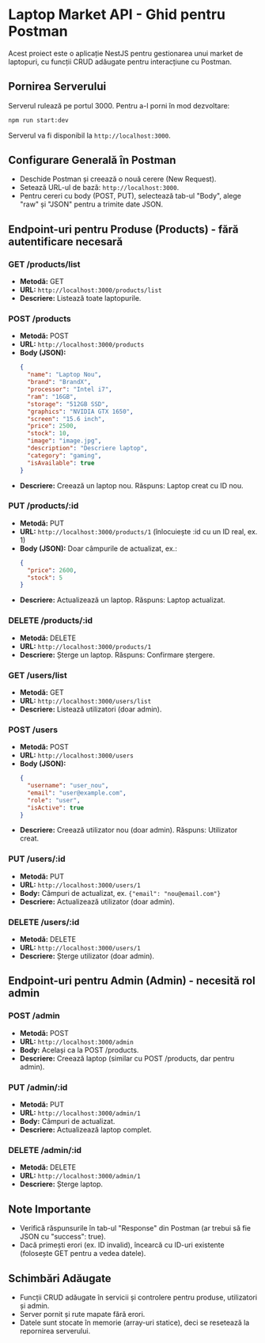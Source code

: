 # Laptop Market API - Ghid pentru Postman

Acest proiect este o aplicație NestJS pentru gestionarea unui market de laptopuri, cu funcții CRUD adăugate pentru interacțiune cu Postman.

## Pornirea Serverului

Serverul rulează pe portul 3000. Pentru a-l porni în mod dezvoltare:

```bash
npm run start:dev
```

Serverul va fi disponibil la `http://localhost:3000`.

## Configurare Generală în Postman

- Deschide Postman și creează o nouă cerere (New Request).
- Setează URL-ul de bază: `http://localhost:3000`.
- Pentru cereri cu body (POST, PUT), selectează tab-ul "Body", alege "raw" și "JSON" pentru a trimite date JSON.

## Endpoint-uri pentru Produse (Products) - fără autentificare necesară

### GET /products/list
- **Metodă:** GET
- **URL:** `http://localhost:3000/products/list`
- **Descriere:** Listează toate laptopurile.

### POST /products
- **Metodă:** POST
- **URL:** `http://localhost:3000/products`
- **Body (JSON):**
  ```json
  {
    "name": "Laptop Nou",
    "brand": "BrandX",
    "processor": "Intel i7",
    "ram": "16GB",
    "storage": "512GB SSD",
    "graphics": "NVIDIA GTX 1650",
    "screen": "15.6 inch",
    "price": 2500,
    "stock": 10,
    "image": "image.jpg",
    "description": "Descriere laptop",
    "category": "gaming",
    "isAvailable": true
  }
  ```
- **Descriere:** Creează un laptop nou. Răspuns: Laptop creat cu ID nou.

### PUT /products/:id
- **Metodă:** PUT
- **URL:** `http://localhost:3000/products/1` (înlocuiește :id cu un ID real, ex. 1)
- **Body (JSON):** Doar câmpurile de actualizat, ex.:
  ```json
  {
    "price": 2600,
    "stock": 5
  }
  ```
- **Descriere:** Actualizează un laptop. Răspuns: Laptop actualizat.

### DELETE /products/:id
- **Metodă:** DELETE
- **URL:** `http://localhost:3000/products/1`
- **Descriere:** Șterge un laptop. Răspuns: Confirmare ștergere.


### GET /users/list
- **Metodă:** GET
- **URL:** `http://localhost:3000/users/list`
- **Descriere:** Listează utilizatori (doar admin).

### POST /users
- **Metodă:** POST
- **URL:** `http://localhost:3000/users`
- **Body (JSON):**
  ```json
  {
    "username": "user_nou",
    "email": "user@example.com",
    "role": "user",
    "isActive": true
  }
  ```
- **Descriere:** Creează utilizator nou (doar admin). Răspuns: Utilizator creat.

### PUT /users/:id
- **Metodă:** PUT
- **URL:** `http://localhost:3000/users/1`
- **Body:** Câmpuri de actualizat, ex. `{"email": "nou@email.com"}`
- **Descriere:** Actualizează utilizator (doar admin).

### DELETE /users/:id
- **Metodă:** DELETE
- **URL:** `http://localhost:3000/users/1`
- **Descriere:** Șterge utilizator (doar admin).

## Endpoint-uri pentru Admin (Admin) - necesită rol admin

### POST /admin
- **Metodă:** POST
- **URL:** `http://localhost:3000/admin`
- **Body:** Același ca la POST /products.
- **Descriere:** Creează laptop (similar cu POST /products, dar pentru admin).

### PUT /admin/:id
- **Metodă:** PUT
- **URL:** `http://localhost:3000/admin/1`
- **Body:** Câmpuri de actualizat.
- **Descriere:** Actualizează laptop complet.

### DELETE /admin/:id
- **Metodă:** DELETE
- **URL:** `http://localhost:3000/admin/1`
- **Descriere:** Șterge laptop.

## Note Importante


- Verifică răspunsurile în tab-ul "Response" din Postman (ar trebui să fie JSON cu "success": true).
- Dacă primești erori (ex. ID invalid), încearcă cu ID-uri existente (folosește GET pentru a vedea datele).


## Schimbări Adăugate

- Funcții CRUD adăugate în servicii și controlere pentru produse, utilizatori și admin.
- Server pornit și rute mapate fără erori.
- Datele sunt stocate în memorie (array-uri statice), deci se resetează la repornirea serverului.
